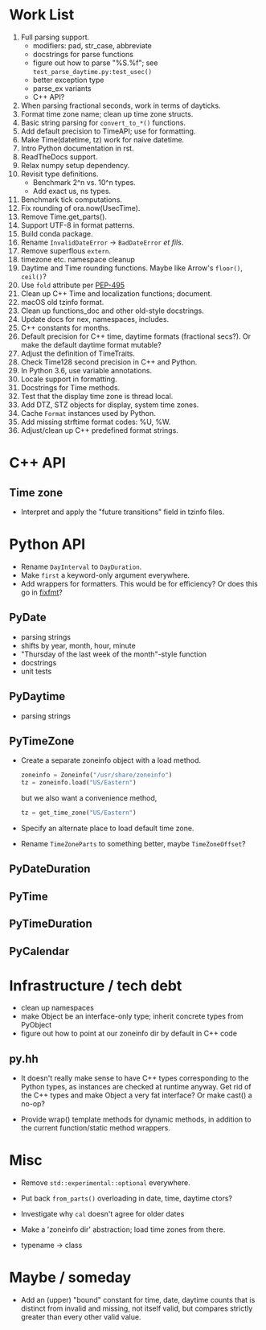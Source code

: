 # Work List

1. Full parsing support.
   - modifiers: pad, str_case, abbreviate
   - docstrings for parse functions
   - figure out how to parse "%S.%f"; see `test_parse_daytime.py:test_usec()`
   - better exception type
   - parse_ex variants
   - C++ API?
1. When parsing fractional seconds, work in terms of dayticks.
1. Format time zone name; clean up time zone structs.
1. Basic string parsing for `convert_to_*()` functions.
1. Add default precision to TimeAPI; use for formatting.
1. Make Time(datetime, tz) work for naive datetime.
1. Intro Python documentation in rst.
1. ReadTheDocs support.
1. Relax numpy setup dependency.
1. Revisit type definitions.
   - Benchmark 2^n vs. 10^n types.
   - Add exact us, ns types.
1. Benchmark tick computations.
1. Fix rounding of ora.now(UsecTime).
1. Remove Time.get_parts().
1. Support UTF-8 in format patterns.
1. Build conda package.
1. Rename `InvalidDateError` -> `BadDateError` _et fils_.
1. Remove superflous `extern`.
1. timezone etc. namespace cleanup
1. Daytime and Time rounding functions.  Maybe like Arrow's `floor()`, `ceil()`?
1. Use `fold` attribute per [PEP-495](https://www.python.org/dev/peps/pep-0495/)
1. Clean up C++ Time and localization functions; document.
1. macOS old tzinfo format.
1. Clean up functions_doc and other old-style docstrings.
1. Update docs for nex, namespaces, includes.
1. C++ constants for months.
1. Default precision for C++ time, daytime formats (fractional secs?).
   Or make the default daytime format mutable?
1. Adjust the definition of TimeTraits.
1. Check Time128 second precision in C++ and Python.
1. In Python 3.6, use variable annotations.
1. Locale support in formatting.
1. Docstrings for Time methods.
1. Test that the display time zone is thread local.
1. Add DTZ, STZ objects for display, system time zones.
1. Cache `Format` instances used by Python.
1. Add missing strftime format codes: %U, %W.
1. Adjust/clean up C++ predefined format strings.


# C++ API

## Time zone

- Interpret and apply the "future transitions" field in tzinfo files.

# Python API

- Rename `DayInterval` to `DayDuration`.
- Make `first` a keyword-only argument everywhere.
- Add wrappers for formatters.  This would be for efficiency?  Or does this go
  in [fixfmt](http://github.com/alexhsamuel/fixfmt)?

## PyDate

- parsing strings
- shifts by year, month, hour, minute
- "Thursday of the last week of the month"-style function
- docstrings
- unit tests

## PyDaytime

- parsing strings

## PyTimeZone

- Create a separate zoneinfo object with a load method.

  ```python
  zoneinfo = Zoneinfo("/usr/share/zoneinfo")
  tz = zoneinfo.load("US/Eastern")
  ```

  but we also want a convenience method,

  ```python
  tz = get_time_zone("US/Eastern")
  ```

- Specify an alternate place to load default time zone.
- Rename `TimeZoneParts` to something better, maybe `TimeZoneOffset`?



## PyDateDuration

## PyTime

## PyTimeDuration

## PyCalendar

# Infrastructure / tech debt

- clean up namespaces
- make Object be an interface-only type; inherit concrete types from PyObject
- figure out how to point at our zoneinfo dir by default in C++ code

## py.hh

- It doesn't really make sense to have C++ types corresponding to the Python
  types, as instances are checked at runtime anyway.  Get rid of the C++ types
  and make Object a very fat interface?  Or make cast() a no-op?

- Provide wrap() template methods for dynamic methods, in addition to the
  current function/static method wrappers.

# Misc

- Remove `std::experimental::optional` everywhere.

- Put back `from_parts()` overloading in date, time, daytime ctors?

- Investigate why `cal` doesn't agree for older dates

- Make a 'zoneinfo dir' abstraction; load time zones from there.

- typename -> class

# Maybe / someday

- Add an (upper) "bound" constant for time, date, daytime counts that is
  distinct from invalid and missing, not itself valid, but compares strictly
  greater than every other valid value.
 
